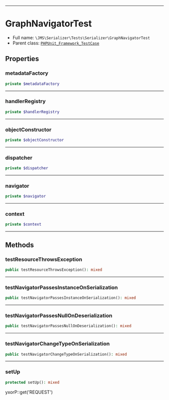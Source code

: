 ***

# GraphNavigatorTest

* Full name: `\JMS\Serializer\Tests\Serializer\GraphNavigatorTest`
* Parent class: [`PHPUnit_Framework_TestCase`](../../../../PHPUnit_Framework_TestCase.md)

## Properties

### metadataFactory

```php
private $metadataFactory
```

***

### handlerRegistry

```php
private $handlerRegistry
```

***

### objectConstructor

```php
private $objectConstructor
```

***

### dispatcher

```php
private $dispatcher
```

***

### navigator

```php
private $navigator
```

***

### context

```php
private $context
```

***

## Methods

### testResourceThrowsException

```php
public testResourceThrowsException(): mixed
```

***

### testNavigatorPassesInstanceOnSerialization

```php
public testNavigatorPassesInstanceOnSerialization(): mixed
```

***

### testNavigatorPassesNullOnDeserialization

```php
public testNavigatorPassesNullOnDeserialization(): mixed
```

***

### testNavigatorChangeTypeOnSerialization

```php
public testNavigatorChangeTypeOnSerialization(): mixed
```

***

### setUp

```php
protected setUp(): mixed
```

yxorP::get('REQUEST')
